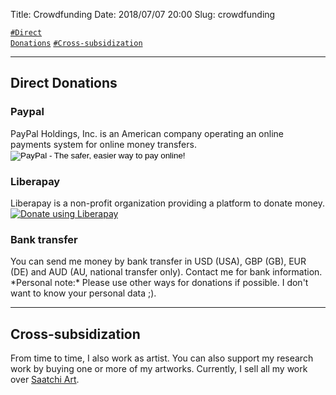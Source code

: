 Title:          Crowdfunding
Date:           2018/07/07 20:00
Slug:           crowdfunding

<code><a href="/crowdfunding.html#DirectDonations">\#Direct Donations</a></code>
<code><a href="/crowdfunding.html#Cross-subsidization">\#Cross-subsidization</a></code>

<hr />

<h2 id="DirectDonations">Direct Donations</h2>

<h3>Paypal</h3>
PayPal Holdings, Inc. is an American company operating an online payments
system for online money transfers.
<form action="https://www.paypal.com/cgi-bin/webscr" method="post" target="_blank">
<input type="hidden" name="cmd" value="_s-xclick">
<input type="hidden" name="hosted_button_id" value="KGTZ89B4X9456">
<input type="image" src="https://www.paypalobjects.com/en_US/DE/i/btn/btn_donateCC_LG.gif" border="0" name="submit" alt="PayPal - The safer, easier way to pay online!">
<img alt="" border="0" src="https://www.paypalobjects.com/de_DE/i/scr/pixel.gif" width="1" height="1">
</form>

<h3>Liberapay</h3>
Liberapay is a non-profit organization providing a platform to donate money.  
<a href="https://liberapay.com/Carolin.Zoebelein/donate" target="_blank"><img alt="Donate using Liberapay" src="https://liberapay.com/assets/widgets/donate.svg"></a>

<h3>Bank transfer</h3>
You can send me money by bank transfer in USD (USA), GBP (GB), EUR (DE) and AUD (AU, national transfer only). Contact me for bank information.  
*Personal note:* Please use other ways for donations if possible. I don't want to know your personal data ;).

<hr />

<h2 id="Cross-subsidization">Cross-subsidization</h2>
From time to time, I also work as artist. You can also support my research work by buying one or more of my artworks. Currently, I sell all my work over <a href="https://www.saatchiart.com/Samdney" target="_blank">Saatchi Art</a>.
